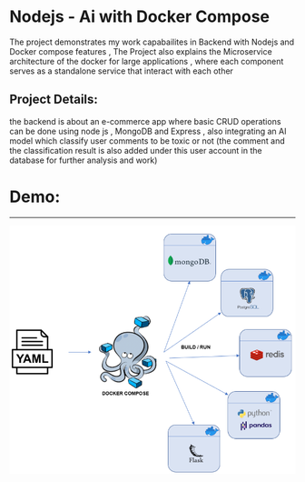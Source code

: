 # Nodejs - Ai with Docker Compose

The project demonstrates my work capabailites in Backend with Nodejs and Docker compose features ,
The Project also explains the Microservice architecture of the docker for large applications , where each component serves as a standalone service that interact with each other

## Project Details:

the backend is about an e-commerce app where basic CRUD operations can be done using node js , MongoDB and Express , also integrating an AI model which classify user comments to be toxic or not (the comment and the classification result is also added under this user account in the database for further analysis and work)

# Demo:

---

![MicroService Architecture](./assets/compose.png)
